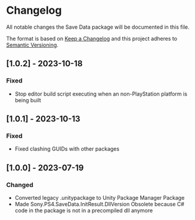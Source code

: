 # Changelog
All notable changes the Save Data package will be documented in this file.

The format is based on [Keep a Changelog](http://keepachangelog.com/en/1.0.0/)
and this project adheres to [Semantic Versioning](http://semver.org/spec/v2.0.0.html).

## [1.0.2] - 2023-10-18

### Fixed
   - Stop editor build script executing when an non-PlayStation platform is being built

## [1.0.1] - 2023-10-13

### Fixed

 - Fixed clashing GUIDs with other packages

## [1.0.0] - 2023-07-19

### Changed
- Converted legacy .unitypackage to Unity Package Manager Package
- Made Sony.PS4.SaveData.InitResult.DllVersion Obsolete because C# code in the package is not in a precompiled dll anymore
